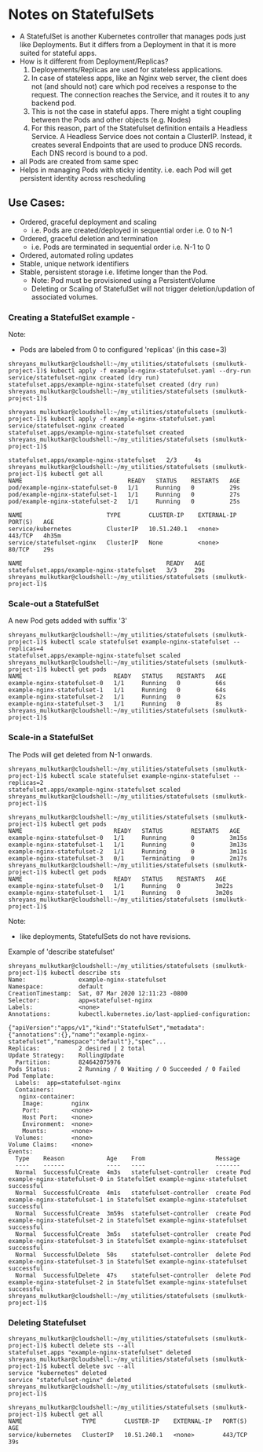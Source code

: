 # Notes on StatefulSets
- A StatefulSet is another Kubernetes controller that manages pods just like Deployments. But it differs from a Deployment in that it is more suited for stateful apps.
- How is it different from Deployment/Replicas?
  1. Deployements/Replicas are used for stateless applications.
  2. In case of stateless apps, like an Nginx web server, the client does not (and should not) care which pod receives a response to the request. The connection reaches the Service, and it routes it to any backend pod. 
  3. This is not the case in stateful apps. There might a tight coupling between the Pods and other objects (e.g. Nodes)
  4. For this reason, part of the Statefulset definition entails a Headless Service. A Headless Service does not contain a ClusterIP. Instead, it creates several Endpoints that are used to produce DNS records. Each DNS record is bound to a pod.
- all Pods are created from same spec
- Helps in managing Pods with sticky identity. i.e. each Pod will get persistent identity across rescheduling

## Use Cases:
- Ordered, graceful deployment and scaling
  - i.e. Pods are created/deployed in sequential order i.e. 0 to N-1
- Ordered, graceful deletion and termination
  - i.e. Pods are terminated in sequential order i.e. N-1 to 0
- Ordered, automated roling updates
- Stable, unique network identifiers
- Stable, persistent storage i.e. lifetime longer than the Pod.
  - Note: Pod must be provisioned using a PersistentVolume
  - Deleting or Scaling of StatefulSet will not trigger deletion/updation of associated volumes. 

### Creating a StatefulSet example -
Note: 
- Pods are labeled from 0 to configured 'replicas' (in this case=3)
```
shreyans_mulkutkar@cloudshell:~/my_utilities/statefulsets (smulkutk-project-1)$ kubectl apply -f example-nginx-statefulset.yaml --dry-run
service/statefulset-nginx created (dry run)
statefulset.apps/example-nginx-statefulset created (dry run)
shreyans_mulkutkar@cloudshell:~/my_utilities/statefulsets (smulkutk-project-1)$

shreyans_mulkutkar@cloudshell:~/my_utilities/statefulsets (smulkutk-project-1)$ kubectl apply -f example-nginx-statefulset.yaml
service/statefulset-nginx created
statefulset.apps/example-nginx-statefulset created
shreyans_mulkutkar@cloudshell:~/my_utilities/statefulsets (smulkutk-project-1)$

statefulset.apps/example-nginx-statefulset   2/3     4s
shreyans_mulkutkar@cloudshell:~/my_utilities/statefulsets (smulkutk-project-1)$ kubectl get all
NAME                              READY   STATUS    RESTARTS   AGE
pod/example-nginx-statefulset-0   1/1     Running   0          29s
pod/example-nginx-statefulset-1   1/1     Running   0          27s
pod/example-nginx-statefulset-2   1/1     Running   0          25s

NAME                        TYPE        CLUSTER-IP    EXTERNAL-IP   PORT(S)   AGE
service/kubernetes          ClusterIP   10.51.240.1   <none>        443/TCP   4h35m
service/statefulset-nginx   ClusterIP   None          <none>        80/TCP    29s

NAME                                         READY   AGE
statefulset.apps/example-nginx-statefulset   3/3     29s
shreyans_mulkutkar@cloudshell:~/my_utilities/statefulsets (smulkutk-project-1)$
```

### Scale-out a StatefulSet
A new Pod gets added with suffix '3' 
```
shreyans_mulkutkar@cloudshell:~/my_utilities/statefulsets (smulkutk-project-1)$ kubectl scale statefulset example-nginx-statefulset --replicas=4
statefulset.apps/example-nginx-statefulset scaled
shreyans_mulkutkar@cloudshell:~/my_utilities/statefulsets (smulkutk-project-1)$ kubectl get pods
NAME                          READY   STATUS    RESTARTS   AGE
example-nginx-statefulset-0   1/1     Running   0          66s
example-nginx-statefulset-1   1/1     Running   0          64s
example-nginx-statefulset-2   1/1     Running   0          62s
example-nginx-statefulset-3   1/1     Running   0          8s
shreyans_mulkutkar@cloudshell:~/my_utilities/statefulsets (smulkutk-project-1)$
```

### Scale-in a StatefulSet
The Pods will get deleted from N-1 onwards.
```
shreyans_mulkutkar@cloudshell:~/my_utilities/statefulsets (smulkutk-project-1)$ kubectl scale statefulset example-nginx-statefulset --replicas=2
statefulset.apps/example-nginx-statefulset scaled
shreyans_mulkutkar@cloudshell:~/my_utilities/statefulsets (smulkutk-project-1)$

shreyans_mulkutkar@cloudshell:~/my_utilities/statefulsets (smulkutk-project-1)$ kubectl get pods
NAME                          READY   STATUS        RESTARTS   AGE
example-nginx-statefulset-0   1/1     Running       0          3m15s
example-nginx-statefulset-1   1/1     Running       0          3m13s
example-nginx-statefulset-2   1/1     Running       0          3m11s
example-nginx-statefulset-3   0/1     Terminating   0          2m17s
shreyans_mulkutkar@cloudshell:~/my_utilities/statefulsets (smulkutk-project-1)$ kubectl get pods
NAME                          READY   STATUS    RESTARTS   AGE
example-nginx-statefulset-0   1/1     Running   0          3m22s
example-nginx-statefulset-1   1/1     Running   0          3m20s
shreyans_mulkutkar@cloudshell:~/my_utilities/statefulsets (smulkutk-project-1)$
```

Note:
- like deployments, StatefulSets do not have revisions. 

Example of 'describe statefulset'
```
shreyans_mulkutkar@cloudshell:~/my_utilities/statefulsets (smulkutk-project-1)$ kubectl describe sts
Name:               example-nginx-statefulset
Namespace:          default
CreationTimestamp:  Sat, 07 Mar 2020 12:11:23 -0800
Selector:           app=statefulset-nginx
Labels:             <none>
Annotations:        kubectl.kubernetes.io/last-applied-configuration:
                      {"apiVersion":"apps/v1","kind":"StatefulSet","metadata":{"annotations":{},"name":"example-nginx-statefulset","namespace":"default"},"spec"...
Replicas:           2 desired | 2 total
Update Strategy:    RollingUpdate
  Partition:        824642075976
Pods Status:        2 Running / 0 Waiting / 0 Succeeded / 0 Failed
Pod Template:
  Labels:  app=statefulset-nginx
  Containers:
   nginx-container:
    Image:        nginx
    Port:         <none>
    Host Port:    <none>
    Environment:  <none>
    Mounts:       <none>
  Volumes:        <none>
Volume Claims:    <none>
Events:
  Type    Reason            Age    From                    Message
  ----    ------            ----   ----                    -------
  Normal  SuccessfulCreate  4m3s   statefulset-controller  create Pod example-nginx-statefulset-0 in StatefulSet example-nginx-statefulset successful
  Normal  SuccessfulCreate  4m1s   statefulset-controller  create Pod example-nginx-statefulset-1 in StatefulSet example-nginx-statefulset successful
  Normal  SuccessfulCreate  3m59s  statefulset-controller  create Pod example-nginx-statefulset-2 in StatefulSet example-nginx-statefulset successful
  Normal  SuccessfulCreate  3m5s   statefulset-controller  create Pod example-nginx-statefulset-3 in StatefulSet example-nginx-statefulset successful
  Normal  SuccessfulDelete  50s    statefulset-controller  delete Pod example-nginx-statefulset-3 in StatefulSet example-nginx-statefulset successful
  Normal  SuccessfulDelete  47s    statefulset-controller  delete Pod example-nginx-statefulset-2 in StatefulSet example-nginx-statefulset successful
shreyans_mulkutkar@cloudshell:~/my_utilities/statefulsets (smulkutk-project-1)$
```

### Deleting Statefulset
```
shreyans_mulkutkar@cloudshell:~/my_utilities/statefulsets (smulkutk-project-1)$ kubectl delete sts --all
statefulset.apps "example-nginx-statefulset" deleted
shreyans_mulkutkar@cloudshell:~/my_utilities/statefulsets (smulkutk-project-1)$ kubectl delete svc --all
service "kubernetes" deleted
service "statefulset-nginx" deleted
shreyans_mulkutkar@cloudshell:~/my_utilities/statefulsets (smulkutk-project-1)$

shreyans_mulkutkar@cloudshell:~/my_utilities/statefulsets (smulkutk-project-1)$ kubectl get all
NAME                 TYPE        CLUSTER-IP    EXTERNAL-IP   PORT(S)   AGE
service/kubernetes   ClusterIP   10.51.240.1   <none>        443/TCP   39s
```
